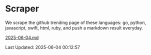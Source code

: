 # Scraper

We scrape the github trending page of these languages: go, python, javascript, swift, html, ruby, and push a markdown result everyday.

[2025-06-04.md](https://github.com/henson/Scraper/blob/master/2025-06-04.md)

Last Updated: 2025-06-04 00:12:57